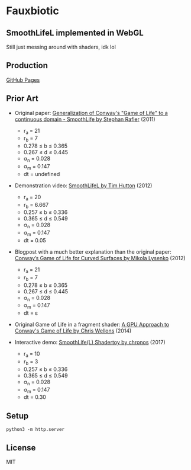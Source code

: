 # Fauxbiotic

## SmoothLifeL implemented in WebGL

Still just messing around with shaders, idk lol

Production
----------

[GitHub Pages](https://jessechen.github.io/fauxbiotic/)

Prior Art
---------

* Original paper: [Generalization of Conway's "Game of Life" to a continuous domain - SmoothLife by Stephan Rafler](https://arxiv.org/abs/1111.1567) (2011)
  * r<sub>a</sub> = 21
  * r<sub>b</sub> = 7
  * 0.278 ≤ b ≤ 0.365
  * 0.267 ≤ d ≤ 0.445
  * α<sub>n</sub> = 0.028
  * α<sub>m</sub> = 0.147
  * dt = undefined

* Demonstration video: [SmoothLifeL by Tim Hutton](https://www.youtube.com/watch?v=KJe9H6qS82I) (2012)
  * r<sub>a</sub> = 20
  * r<sub>b</sub> = 6.667
  * 0.257 ≤ b ≤ 0.336
  * 0.365 ≤ d ≤ 0.549
  * α<sub>n</sub> = 0.028
  * α<sub>m</sub> = 0.147
  * dt = 0.05

* Blogpost with a much better explanation than the original paper: [Conway’s Game of Life for Curved Surfaces by Mikola Lysenko](https://0fps.net/2012/11/19/conways-game-of-life-for-curved-surfaces-part-1/) (2012)
  * r<sub>a</sub> = 21
  * r<sub>b</sub> = 7
  * 0.278 ≤ b ≤ 0.365
  * 0.267 ≤ d ≤ 0.445
  * α<sub>n</sub> = 0.028
  * α<sub>m</sub> = 0.147
  * dt = ε

* Original Game of Life in a fragment shader: [A GPU Approach to Conway's Game of Life by Chris Wellons](https://nullprogram.com/blog/2014/06/10/) (2014)

* Interactive demo: [SmoothLife(L) Shadertoy by chronos](https://www.shadertoy.com/view/XtdSDn) (2017)
  * r<sub>a</sub> = 10
  * r<sub>b</sub> = 3
  * 0.257 ≤ b ≤ 0.336
  * 0.365 ≤ d ≤ 0.549
  * α<sub>n</sub> = 0.028
  * α<sub>m</sub> = 0.147
  * dt = 0.30

Setup
-----

`python3 -m http.server`

License
-------

MIT
